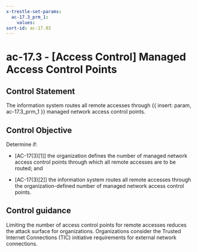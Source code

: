 ```yaml
---
x-trestle-set-params:
  ac-17.3_prm_1:
    values:
sort-id: ac-17.03
---
```


# ac-17.3 - \[Access Control\] Managed Access Control Points

## Control Statement

The information system routes all remote accesses through {{ insert: param, ac-17.3_prm_1 }} managed network access control points.

## Control Objective

Determine if:

- \[AC-17(3)[1]\] the organization defines the number of managed network access control points through which all remote accesses are to be routed; and

- \[AC-17(3)[2]\] the information system routes all remote accesses through the organization-defined number of managed network access control points.

## Control guidance

Limiting the number of access control points for remote accesses reduces the attack surface for organizations. Organizations consider the Trusted Internet Connections (TIC) initiative requirements for external network connections.
